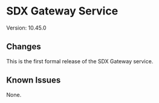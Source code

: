 SDX Gateway Service
===================
Version: 10.45.0

Changes
-------
This is the first formal release of the SDX Gateway service.

Known Issues
------------
None.